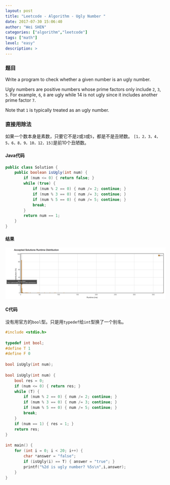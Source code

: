 ```yaml
---
layout: post
title: "Leetcode - Algorithm - Ugly Number "
date: 2017-07-30 15:06:40
author: "Wei SHEN"
categories: ["algorithm","leetcode"]
tags: ["math"]
level: "easy"
description: >
---
```


### 题目
Write a program to check whether a given number is an ugly number.

Ugly numbers are positive numbers whose prime factors only include `2`, `3`, `5`. For example, `6`, `8` are ugly while 14 is not ugly since it includes another prime factor `7`.

Note that `1` is typically treated as an ugly number.

### 直接用除法
如果一个数本身是素数，只要它不是`2`或`3`或`5`，都是不是丑陋数。
`[1，2，3，4，5，6，8，9，10，12，15]`是前10个丑陋数。

#### Java代码
```java
public class Solution {
    public boolean isUgly(int num) {
        if (num <= 0) { return false; }
        while (true) {
            if (num % 2 == 0) { num /= 2; continue; }
            if (num % 3 == 0) { num /= 3; continue; }
            if (num % 5 == 0) { num /= 5; continue; }
            break;
        }
        return num == 1;
    }
}
```

#### 结果
![ugly-number-1](/images/leetcode/ugly-number-1.png)

#### C代码
没有用官方的`bool`型。只是用`typedef`给`int`型换了一个别名。
```c
#include <stdio.h>

typedef int bool;
#define T 1
#define F 0

bool isUgly(int num);

bool isUgly(int num) {
    bool res = 0;
    if (num <= 0) { return res; }
    while (T) {
        if (num % 2 == 0) { num /= 2; continue; }
        if (num % 3 == 0) { num /= 3; continue; }
        if (num % 5 == 0) { num /= 5; continue; }
        break;
    }
    if (num == 1) { res = 1; }
    return res;
}

int main() {
    for (int i = 0; i < 20; i++) {
        char *answer = "false";
        if (isUgly(i) == T) { answer = "true"; }
        printf("%2d is ugly number? %5s\n",i,answer);
    }
}
```
